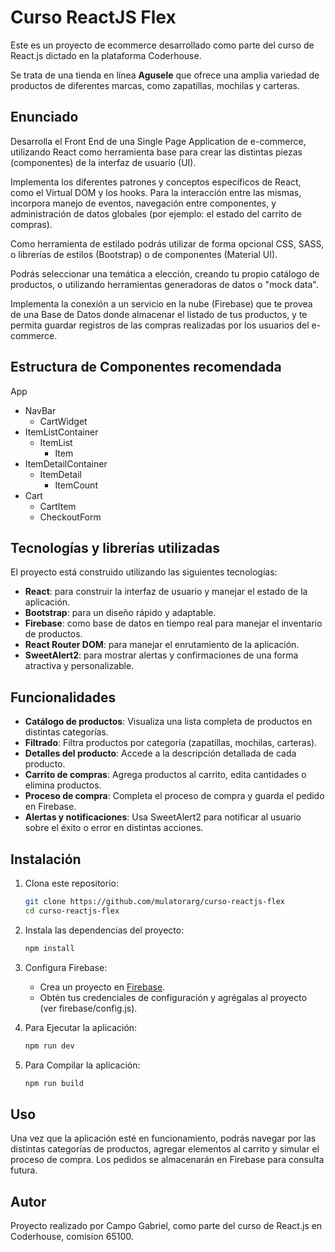 # Curso ReactJS Flex

Este es un proyecto de ecommerce desarrollado como parte del curso de React.js dictado en la plataforma Coderhouse.

Se trata de una tienda en línea **Agusele** que ofrece una amplia variedad de productos de diferentes marcas, como zapatillas, mochilas y carteras.


## Enunciado

Desarrolla el Front End de una Single Page Application de e-commerce, utilizando React como herramienta base para crear las distintas piezas (componentes) de la interfaz de usuario (UI). 

Implementa los diferentes patrones y conceptos específicos de React, como el Virtual DOM y los hooks. Para la interacción entre las mismas, incorpora manejo de eventos, navegación entre componentes, y administración de datos globales (por ejemplo: el estado del carrito de compras).

Como herramienta de estilado podrás utilizar de forma opcional CSS, SASS, o librerías de estilos (Bootstrap) o de componentes (Material UI).

Podrás seleccionar una temática a elección, creando tu propio catálogo de productos, o utilizando herramientas generadoras de datos o "mock data".

Implementa la conexión a un servicio en la nube (Firebase) que te provea de una Base de Datos donde almacenar el listado de tus productos, y te permita guardar registros de las compras realizadas por los usuarios del e-commerce.


## Estructura de Componentes recomendada

App
* NavBar
  * CartWidget
* ItemListContainer
  * ItemList
    * Item
* ItemDetailContainer
  * ItemDetail
    * ItemCount
* Cart
  * CartItem
  * CheckoutForm


## Tecnologías y librerías utilizadas

El proyecto está construido utilizando las siguientes tecnologías:

- **React**: para construir la interfaz de usuario y manejar el estado de la aplicación.
- **Bootstrap**: para un diseño rápido y adaptable.
- **Firebase**: como base de datos en tiempo real para manejar el inventario de productos.
- **React Router DOM**: para manejar el enrutamiento de la aplicación.
- **SweetAlert2**: para mostrar alertas y confirmaciones de una forma atractiva y personalizable.


## Funcionalidades

- **Catálogo de productos**: Visualiza una lista completa de productos en distintas categorías.
- **Filtrado**: Filtra productos por categoría (zapatillas, mochilas, carteras).
- **Detalles del producto**: Accede a la descripción detallada de cada producto.
- **Carrito de compras**: Agrega productos al carrito, edita cantidades o elimina productos.
- **Proceso de compra**: Completa el proceso de compra y guarda el pedido en Firebase.
- **Alertas y notificaciones**: Usa SweetAlert2 para notificar al usuario sobre el éxito o error en distintas acciones.


## Instalación

1. Clona este repositorio:

   ```bash
   git clone https://github.com/mulatorarg/curso-reactjs-flex
   cd curso-reactjs-flex
   ```

2. Instala las dependencias del proyecto:

   ```bash
   npm install
   ```

3. Configura Firebase:
   - Crea un proyecto en [Firebase](https://firebase.google.com/).
   - Obtén tus credenciales de configuración y agrégalas al proyecto (ver firebase/config.js).

4. Para Ejecutar la aplicación:

   ```bash
   npm run dev
   ```

5. Para Compilar la aplicación:

   ```bash
   npm run build
   ```


## Uso

Una vez que la aplicación esté en funcionamiento, podrás navegar por las distintas categorías de productos, agregar elementos al carrito y simular el proceso de compra. Los pedidos se almacenarán en Firebase para consulta futura.


## Autor

Proyecto realizado por Campo Gabriel, como parte del curso de React.js en Coderhouse, comision 65100.

